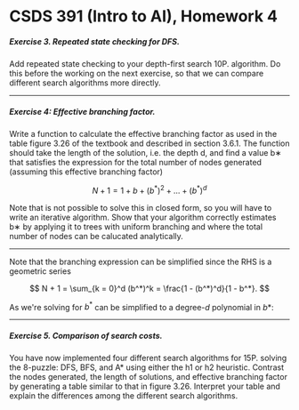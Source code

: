 # CSDS 391 (Intro to AI), Homework 4

##### Exercise 3. Repeated state checking for DFS. 
Add repeated state checking to your depth-first search 10P. algorithm. Do this before the working on the next exercise, so that we can compare different search algorithms
more directly.

---

##### Exercise 4: Effective branching factor. 
Write a function to calculate the effective branching factor as used in the table figure 3.26 of the textbook and described in section 3.6.1. The function should take the length of the solution, i.e. the depth d, and find a value b∗ that satisfies the expression for the total number of nodes generated (assuming this effective branching factor)

$$
N + 1 = 1 + b + (b^*)^2 + ... + (b^*)^d
$$

Note that is not possible to solve this in closed form, so you will have to write an iterative algorithm. Show that your algorithm correctly estimates b∗ by applying it to trees with uniform branching and where the total number of nodes can be calucated analytically.

---

Note that the branching expression can be simplified since the RHS is a geometric series

$$
N + 1 = \sum_{k = 0}^d (b^*)^k = \frac{1 - (b^*)^d}{1 - b^*}.
$$

As we're solving for $b^*$ can be simplified to a degree-$d$ polynomial in $b*$:




---


##### Exercise 5. Comparison of search costs.
You have now implemented four different search algorithms for 15P. solving the 8-puzzle: DFS, BFS, and A* using either the h1 or h2 heuristic. Contrast the nodes generated, the length of solutions, and effective branching factor by generating a table similar to that in figure 3.26. Interpret your table and explain the differences among the different search algorithms.

